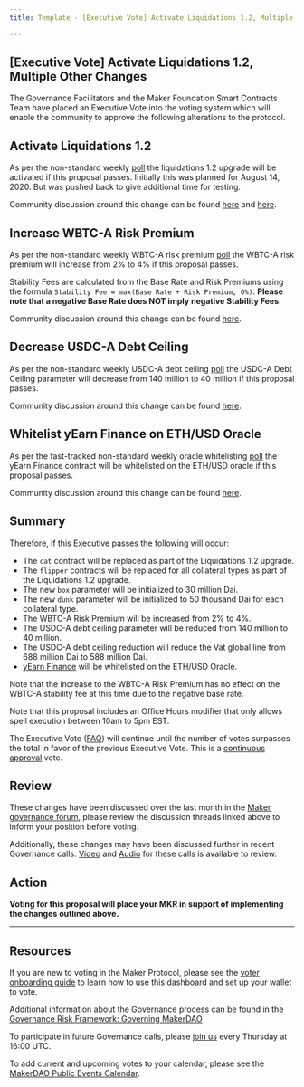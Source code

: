 ```yaml
---
title: Template - [Executive Vote] Activate Liquidations 1.2, Multiple Other Changes

---
```

## [Executive Vote] Activate Liquidations 1.2, Multiple Other Changes

The Governance Facilitators and the Maker Foundation Smart Contracts Team have placed an Executive Vote into the voting system which will enable the community to approve the following alterations to the protocol.

## Activate Liquidations 1.2

As per the non-standard weekly [poll](https://vote.makerdao.com/polling-proposal/qmzaapfn5wxrqpk8pej9bepw1gxufmmndw96kgeufomjvd) the liquidations 1.2 upgrade will be activated if this proposal passes. Initially this was planned for August 14, 2020. But was pushed back to give additional time for testing.

Community discussion around this change can be found [here](https://forum.makerdao.com/t/3592) and [here](https://forum.makerdao.com/t/liquidations-1-2-technical-details/3792).

## Increase WBTC-A Risk Premium

As per the non-standard weekly WBTC-A risk premium [poll](https://vote.makerdao.com/polling-proposal/qmegdesyr94jquarahjurtl1xyhl7ccqhyvsyvnsh9gnof) the WBTC-A risk premium will increase from 2% to 4% if this proposal passes.

Stability Fees are calculated from the Base Rate and Risk Premiums using the formula `Stability Fee = max(Base Rate + Risk Premium, 0%)`. **Please note that a negative Base Rate does NOT imply negative Stability Fees**.

Community discussion around this change can be found [here](https://forum.makerdao.com/t/3484).

## Decrease USDC-A Debt Ceiling

As per the non-standard weekly USDC-A debt ceiling [poll](https://vote.makerdao.com/polling-proposal/qmyw9g1er2uf32mbojwde8nfdjlrqyjzgyzsdhkuyutban) the USDC-A Debt Ceiling parameter will decrease from 140 million to 40 million if this proposal passes.

Community discussion around this change can be found [here](https://forum.makerdao.com/t/3738).

## Whitelist yEarn Finance on ETH/USD Oracle

As per the fast-tracked non-standard weekly oracle whitelisting [poll](https://vote.makerdao.com/polling-proposal/qmf5fpixcyutkuxdslwiymqwpfymkbh74ea4c2smjmb5ia) the yEarn Finance contract will be whitelisted on the ETH/USD oracle if this proposal passes.

Community discussion around this change can be found [here](https://forum.makerdao.com/t/3773).

## Summary

Therefore, if this Executive passes the following will occur:
- The `cat` contract will be replaced as part of the Liquidations 1.2 upgrade.
- The `flipper` contracts will be replaced for all collateral types as part of the Liquidations 1.2 upgrade.
- The new `box` parameter will be initialized to 30 million Dai.
- The new `dunk` parameter will be initialized to 50 thousand Dai for each collateral type.
- The WBTC-A Risk Premium will be increased from 2% to 4%.
- The USDC-A debt ceiling parameter will be reduced from 140 million to 40 million.
- The USDC-A debt ceiling reduction will reduce the Vat global line from 688 million Dai to 588 million Dai.
- [yEarn Finance](https://yearn.finance/) will be whitelisted on the ETH/USD Oracle.

Note that the increase to the WBTC-A Risk Premium has no effect on the WBTC-A stability fee at this time due to the negative base rate.

Note that this proposal includes an Office Hours modifier that only allows spell execution between 10am to 5pm EST. 

The Executive Vote ([FAQ](https://community-development.makerdao.com/makerdao-mcd-faqs/faqs#governance)) will continue until the number of votes surpasses the total in favor of the previous Executive Vote. This is a [continuous approval](https://community-development.makerdao.com/makerdao-mcd-faqs/faqs/governance#what-is-continuous-approval-voting) vote.

## Review

These changes have been discussed over the last month in the [Maker governance forum](https://forum.makerdao.com/), please review the discussion threads linked above to inform your position before voting.  

Additionally, these changes may have been discussed further in recent Governance calls. [Video](https://www.youtube.com/playlist?list=PLLzkWCj8ywWNq5-90-Id6VPSsrk4OWVan) and [Audio](https://soundcloud.com/makerdao/sets/governance-calls) for these calls is available to review.

## Action

**Voting for this proposal will place your MKR in support of implementing the changes outlined above.**

---

## Resources

If you are new to voting in the Maker Protocol, please see the [voter onboarding guide](https://community-development.makerdao.com/onboarding/voter-onboarding) to learn how to use this dashboard and set up your wallet to vote.

Additional information about the Governance process can be found in the [Governance Risk Framework: Governing MakerDAO](https://community-development.makerdao.com/governance/governance-risk-framework)

To participate in future Governance calls, please [join us](https://community-development.makerdao.com/governance/governance-and-risk-meetings) every Thursday at 16:00 UTC.

To add current and upcoming votes to your calendar, please see the [MakerDAO Public Events Calendar](https://calendar.google.com/calendar/embed?src=makerdao.com_3efhm2ghipksegl009ktniomdk%40group.calendar.google.com&ctz=America%2FLos_Angeles).
